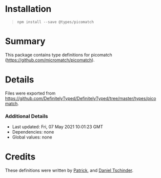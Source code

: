 # Installation
> `npm install --save @types/picomatch`

# Summary
This package contains type definitions for picomatch (https://github.com/micromatch/picomatch).

# Details
Files were exported from https://github.com/DefinitelyTyped/DefinitelyTyped/tree/master/types/picomatch.

### Additional Details
 * Last updated: Fri, 07 May 2021 10:01:23 GMT
 * Dependencies: none
 * Global values: none

# Credits
These definitions were written by [Patrick](https://github.com/p-kuen), and [Daniel Tschinder](https://github.com/danez).
